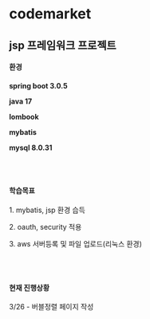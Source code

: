 # codemarket  
jsp 프레임워크 프로젝트  
------------------------------------------------  
<h4>환경<h4>
<p>spring boot 3.0.5</p>
<p>java 17</p>
<p>lombook</p>
<p>mybatis</p>
<p>mysql 8.0.31</p>
<br/>
<br/>
<h4>학습목표</h4>
<p>1. mybatis, jsp 환경 습득</p>
<p>2. oauth, security 적용</p>
<p>3. aws 서버등록 및 파일 업로드(리눅스 환경)</p>
<br/>
<br/>
<h4>현재 진행상황</h4>
<p>3/26 - 버블정렬 페이지 작성</p>
